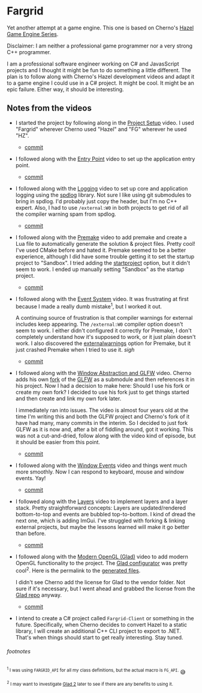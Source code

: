 # Fargrid

Yet another attempt at a game engine. This one is based on Cherno's [Hazel Game Engine Series](https://www.youtube.com/playlist?list=PLlrATfBNZ98dC-V-N3m0Go4deliWHPFwT).

Disclaimer: I am neither a professional game programmer nor a very strong C++ programmer.

I am a professional software engineer working on C# and JavasScript projects and I thought it might be fun to do something a little different. The plan is to follow along with Cherno's Hazel development videos and adapt it to a game engine I could use in a C# project. It might be cool. It might be an epic failure. Either way, it should be interesting.

## Notes from the videos

- I started the project by following along in the [Project Setup](https://www.youtube.com/watch?v=KG8cAGvn9d4&list=PLlrATfBNZ98dC-V-N3m0Go4deliWHPFwT&index=4) video. I used "Fargrid" wherever Cherno used "Hazel" and "FG" wherever he used "HZ".

  - [commit](https://github.com/toverbay/fargrid/commit/99a2bc8522aec981c8acf18860b87e6e66d57259)

- I followed along with the [Entry Point](https://www.youtube.com/watch?v=meARMOmTLgE&list=PLlrATfBNZ98dC-V-N3m0Go4deliWHPFwT&index=5) video to set up the application entry point.

  - [commit](https://github.com/toverbay/fargrid/commit/b75e544c897352924e707d8ecb9b91a7728059ee)

- I followed along with the [Logging](https://www.youtube.com/watch?v=dZr-53LAlOw&list=PLlrATfBNZ98dC-V-N3m0Go4deliWHPFwT&index=6) video to set up core and application logging using the [spdlog](https://github.com/gabime/spdlog) library. Not sure I like using git submodules to bring in spdlog. I'd probably just copy the header, but I'm no C++ expert. Also, I had to use `/external:W0` in both projects to get rid of all the compiler warning spam from spdlog.

  - [commit](https://github.com/toverbay/fargrid/commit/3a2ddbb2dd3af3f159128796c53114eab508cc5d)

- I followed along with the [Premake](https://www.youtube.com/watch?v=sULV3aB2qeU&list=PLlrATfBNZ98dC-V-N3m0Go4deliWHPFwT&index=7) video to add premake and create a Lua file to automatically generate the solution & project files. Pretty cool! I've used CMake before and hated it. Premake seemed to be a better experience, although I did have some trouble getting it to set the startup project to "Sandbox". I tried adding the [startproject](https://premake.github.io/docs/startproject/) option, but it didn't seem to work. I ended up manually setting "Sandbox" as the startup project.

  - [commit](https://github.com/toverbay/fargrid/commit/26f592220c890d8f114b4fd10afeb9448041566f)

- I followed along with the [Event System](https://www.youtube.com/watch?v=xnopUoZbMEk&list=PLlrATfBNZ98dC-V-N3m0Go4deliWHPFwT&index=9) video. It was frustrating at first because I made a really dumb mistake<sup>1</sup>, but I worked it out.

  A continuing source of frustration is that compiler warnings for external includes keep appearing. The `/external:W0` compiler option doesn't seem to work. I either didn't configured it correctly for Premake, I don't completely understand how it's supposed to work, or it just plain doesn't work. I also discovered the [externalwarnings](https://premake.github.io/docs/externalwarnings/) option for Premake, but it just crashed Premake when I tried to use it. *sigh*

  - [commit](https://github.com/toverbay/fargrid/commit/f9f95b16cdff48b428dbb8ce8de859b905010a64)

- I followed along with the [Window Abstraction and GLFW](https://www.youtube.com/watch?v=88dmtleVywk&list=PLlrATfBNZ98dC-V-N3m0Go4deliWHPFwT&index=11) video. Cherno adds his own [fork](https://github.com/TheCherno/glfw) of the [GLFW](https://github.com/glfw/glfw) as a submodule and then references it in his project. Now I had a decision to make here: Should I use his fork or create my own fork? I decided to use his fork just to get things started and then create and link my own fork later.

  I immediately ran into issues. The video is almost four years old at the time I'm writing this and both the GLFW project and Cherno's fork of it have had many, many commits in the interim. So I decided to just fork GLFW as it is now and, after a bit of fiddling around, got it working. This was not a cut-and-dried, follow along with the video kind of episode, but it should be easier from this point.

  - [commit](https://github.com/toverbay/fargrid/commit/55003e556c2392d096d6dd15795b454955b976a0)

- I followed along with the [Window Events](https://www.youtube.com/watch?v=r74WxFMIEdU&list=PLlrATfBNZ98dC-V-N3m0Go4deliWHPFwT&index=12) video and things went much more smoothly. Now I can respond to keyboard, mouse and window events. Yay!

  - [commit](https://github.com/toverbay/fargrid/commit/c4e13bf8a2b3dbf657b2a779aaea8f1ebe6896f2)

- I followed along with the [Layers](https://www.youtube.com/watch?v=_Kj6BSfM6P4&list=PLlrATfBNZ98dC-V-N3m0Go4deliWHPFwT&index=13) video to implement layers and a layer stack. Pretty straightforward concepts: Layers are updated/rendered bottom-to-top and events are bubbled top-to-bottom. I kind of dread the next one, which is adding ImGui. I've struggled with forking & linking external projects, but maybe the lessons learned will make it go better than before.

  - [commit](https://github.com/toverbay/fargrid/commit/2fccebc5ab2830e8afe92f7961d4136885112710)

- I followed along with the [Modern OpenGL (Glad)](https://www.youtube.com/watch?v=HFyHIc89z1g&list=PLlrATfBNZ98dC-V-N3m0Go4deliWHPFwT&index=14) video to add modern OpenGL functionality to the project. The [Glad configurator](https://glad.dav1d.de) was pretty cool<sup>2</sup>. Here is the permalink to the [generated files](https://glad.dav1d.de/#language=c&specification=gl&api=gl%3D4.6&api=gles1%3Dnone&api=gles2%3Dnone&api=glsc2%3Dnone&profile=compatibility&loader=on).

  I didn't see Cherno add the license for Glad to the vendor folder. Not sure if it's necessary, but I went ahead and grabbed the license from the [Glad repo](https://github.com/Dav1dde/glad) anyway.

  - [commit](https://github.com/toverbay/fargrid/commit/19b96efcec6813bdfa008d9742e145d12b3e49c9)

- I intend to create a C# project called `Fargrid-Client` or something in the future. Specifically, when Cherno decides to convert Hazel to a static library, I will create an additional C++ CLI project to export to .NET. That's when things should start to get really interesting. Stay tuned.

###### footnotes

  <sup><sup>1</sup> I was using `FARGRID_API` for all my class definitions, but the actual macro is `FG_API`.</sup> :sweat_smile:

  <sup><sup>2</sup> I may want to investigate [Glad 2](https://gen.glad.sh/) later to see if there are any benefits to using it.</sup>
  